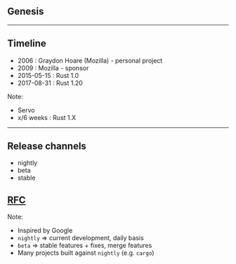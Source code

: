 ## Genesis

---

## Timeline

* 2006 : Graydon Hoare (Mozilla) - personal project
* 2009 : Mozilla - sponsor
* 2015-05-15 : Rust 1.0
* 2017-08-31 : Rust 1.20

Note:
* Servo
* x/6 weeks : Rust 1.X

---

## Release channels

* nightly
* beta
* stable

## [RFC](https://github.com/rust-lang/rfcs)

Note:
* Inspired by Google
* `nightly` => current development, daily basis
* `beta` => stable features + fixes, merge features
* Many projects built against `nightly` (e.g. `cargo`)

